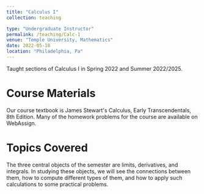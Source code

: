```yaml
---
title: "Calculus I"
collection: teaching

type: "Undergraduate Instructor"
permalink: /teaching/Calc-1
venue: "Temple University, Mathematics"
date: 2022-05-18
location: "Philadelphia, Pa"
---
```


 Taught sections of Calculus I in Spring 2022 and Summer 2022/2025.


Course Materials
======

Our course textbook is James Stewart's Calculus, Early Transcendentals, 8th Edition. Many of the homework problems for the course are available on WebAssign. 

Topics Covered
======
The three central objects of the semester are limits, derivatives, and integrals. In studying these objects, we will see the connections between them, how to compute different types of them, and how to apply such calculations to some practical problems.

